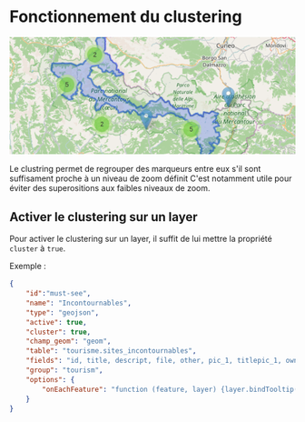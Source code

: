 # Fonctionnement du clustering

![Clustering](./clustering.png)

Le clustring permet de regrouper des marqueurs entre eux s'il sont suffisament proche à un niveau de zoom définit
C'est notamment utile pour éviter des superositions aux faibles niveaux de zoom.

## Activer le clustering sur un layer

Pour activer le clustering sur un layer, il suffit de lui mettre la propriété `cluster` à `true`.

Exemple :
``` json
{
	"id":"must-see",
	"name": "Incontournables",
	"type": "geojson",
	"active": true,
	"cluster": true,
	"champ_geom": "geom",
	"table": "tourisme.sites_incontournables",
	"fields": "id, title, descript, file, other, pic_1, titlepic_1, ownerpic_1, pic_2, titlepic_2, ownerpic_2, video",
	"group": "tourism",
	"options": {
		"onEachFeature": "function (feature, layer) {layer.bindTooltip('<h2>' + feature.properties.title + '</h2>');}"
	}
}
```
